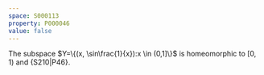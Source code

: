 ```yaml
---
space: S000113
property: P000046
value: false
---
```


The subspace $Y=\{(x, \sin\frac{1}{x}):x \in (0,1]\}$ is homeomorphic
to $[0,1)$ and {S210|P46}.
